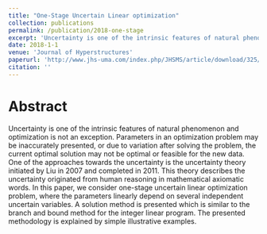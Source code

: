 ```yaml
---
title: "One-Stage Uncertain Linear optimization"
collection: publications
permalink: /publication/2018-one-stage
excerpt: 'Uncertainty is one of the intrinsic features of natural phenomenon and optimization is not an exception. Parameters in an optimization problem may be inaccurately presented, or due to variation after solving the problem, the current optimal solution may not be optimal or feasible for the new data. One of the approaches towards the uncertainty is the uncertainty theory initiated by Liu in 2007 and completed in 2011.'
date: 2018-1-1
venue: 'Journal of Hyperstructures'
paperurl: 'http://www.jhs-uma.com/index.php/JHSMS/article/download/325/118'
citation: ''
---
```

Abstract
======
 Uncertainty is one of the intrinsic features of natural phenomenon and optimization is not an exception. Parameters in an optimization problem may be inaccurately presented, or due to variation after solving the problem, the current optimal solution may not be optimal or feasible for the new data. One of the approaches towards the uncertainty is the uncertainty theory initiated by Liu in 2007 and completed in 2011. This theory describes the uncertainty originated from human reasoning in mathematical axiomatic words. In this paper, we consider one-stage uncertain linear optimization problem, where the parameters linearly depend on several independent uncertain variables. A solution method is presented which is similar to the branch and bound method for the integer linear program. The presented methodology is explained by simple illustrative examples.

